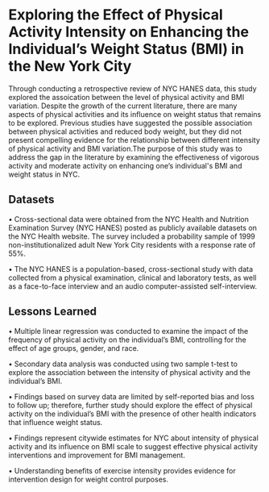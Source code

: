 # Exploring the Effect of Physical Activity Intensity on Enhancing the Individual’s Weight Status (BMI) in the New York City  

Through conducting a retrospective review of NYC HANES data, this study explored the assoication between the level of physical activity and BMI variation. Despite the growth of the current literature, there are many aspects of physical activities and its influence on weight status that remains to be explored. Previous studies have suggested the possible association between physical activities and reduced body weight, but they did not present compelling evidence for the relationship between different intensity of physical activity and BMI variation.The purpose of this study was to address the gap in the literature by examining the effectiveness of vigorous activity and moderate activity on enhancing one’s individual's BMI and weight status in NYC.

## Datasets

•	Cross-sectional data were obtained from the NYC Health and Nutrition Examination Survey (NYC HANES) posted as publicly available datasets on the NYC Health website. The survey included a probability sample of 1999 non-institutionalized adult New York City residents with a response rate of 55%. 

•	The NYC HANES is a population-based, cross-sectional study with data collected from a physical examination, clinical and laboratory tests, as well as a face-to-face interview and an audio computer-assisted self-interview. 

## Lessons Learned

•	Multiple linear regression was conducted to examine the impact of the frequency of physical activity on the individual’s BMI, controlling for the effect of age groups, gender, and race. 

•	Secondary data analysis was conducted using two sample t-test to explore the association between the intensity of physical activity and the individual’s BMI.

• Findings based on survey data are limited by self-reported bias and loss to follow up; therefore, further study should explore the effect of physical activity on the individual’s BMI with the presence of other health indicators that influence weight status. 	

•	Findings represent citywide estimates for NYC about intensity of physical activity and its influence on BMI scale to suggest effective physical activity interventions and improvement for BMI management.

•	Understanding benefits of exercise intensity provides evidence for intervention design for weight control purposes.
